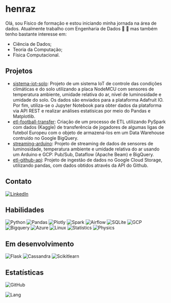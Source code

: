# **henraz**

Olá, sou Físico de formação e estou iniciando minha jornada na área de dados. 
Atualmente trabalho com Engenharia de Dados :construction_worker: :game_die: mas também tenho bastante interesse em:

- Ciência de Dados;
- Teoria da Computação;
- Física Computacional.


## **Projetos**

- [sistema-iot-solo](https://github.com/henraz/sistema-IoT-solo): Projeto de um sistema IoT de controle das condições climáticas e do solo utilizando a placa NodeMCU com sensores de temperatura ambiente, umidade relativa do ar, nível de luminosidade e umidade do solo. Os dados são enviados para a plataforma Adafruit IO. Por fim, utiliza-se o Jupyter Notebook para obter dados da plataforma via API REST e realizar análises estatísicas por meio do Pandas e Matplotlib.
- [etl-football-transfer](https://github.com/henraz/etl-football-transfer): Criação de um processo de ETL utilizando PySpark com dados (Kaggle) de transferência de jogadores de algumas ligas de futebol Europeu com o objeto de armazená-los em um Data Warehouse contruído no Google BigQuery.
- [streaming-arduino](https://github.com/henraz/streaming-arduino): Projeto de streaming de dados de sensores de luminosidade, temperatura ambiente e umidade relativa do ar usando um Arduino e GCP: Pub/Sub, Dataflow (Apache Beam) e BigQuery.
- [etl-github-api](https://github.com/henraz/etl-github-api): Projeto de ingestão de dados no Google Cloud Storage, utilizando pandas, com dados obtidos através da API do Github.


## **Contato**

[![LinkedIn](https://img.shields.io/badge/LinkedIn-fffdc1?style=for-the-badge&logo=linkedin&logoColor=000)](https://www.linkedin.com/in/henraz/)

## **Habilidades**

![Python](https://img.shields.io/badge/Python-fffdc1?style=for-the-badge&logo=python)
![Pandas](https://img.shields.io/badge/Pandas-fffdc1?style=for-the-badge&logo=pandas&logoColor=000)
![Plotly](https://img.shields.io/badge/Plotly-fffdc1?style=for-the-badge&logo=plotly&logoColor=000)
![Spark](https://img.shields.io/badge/Spark-fffdc1?style=for-the-badge&logo=apachespark)
![Airflow](https://img.shields.io/badge/Airflow-fffdc1?style=for-the-badge&logo=apacheairflow&logoColor=000)
![SQLite](https://img.shields.io/badge/SQLite-fffdc1?style=for-the-badge&logo=sqlite&logoColor=000)
![GCP](https://img.shields.io/badge/Google_Cloud-fffdc1?style=for-the-badge&logo=google-cloud)
![Bigquery](https://img.shields.io/badge/BigQuery-fffdc1?style=for-the-badge&logo=googlebigquery)
![Azure](https://img.shields.io/badge/Azure-fffdc1?style=for-the-badge&logo=microsoftazure&logoColor=0055ff)
![Linux](https://img.shields.io/badge/Linux-fffdc1?style=for-the-badge&logo=linux&logoColor=000)
![Statistics](https://img.shields.io/badge/statistics-fffdc1?style=for-the-badge&logo=statistics&logoColor=000)
![Physics](https://img.shields.io/badge/physics-fffdc1?style=for-the-badge&logo=Physics&logoColor=000)

## **Em desenvolvimento**

![Flask](https://img.shields.io/badge/Flask-fffdc1?style=for-the-badge&logo=flask&logoColor=000)
![Cassandra](https://img.shields.io/badge/Cassandra-fffdc1?style=for-the-badge&logo=apachecassandra&logoColor=000)
![Scikitlearn](https://img.shields.io/badge/Scikit_learn-fffdc1?style=for-the-badge&logo=scikitlearn&logoColor=000)

## **Estatísticas**

![GitHub](https://github-readme-stats.vercel.app/api?username=henraz&theme=transparent&bg_color=fffdc1&show_icons=true&icon_color=fe9402&title_color=ff9400&text_color=000000)


![Lang](https://github-readme-stats-git-masterrstaa-rickstaa.vercel.app/api/top-langs/?username=henraz&layout=compact&bg_color=fffdc1&title_color=ff9400&text_color=000000)
